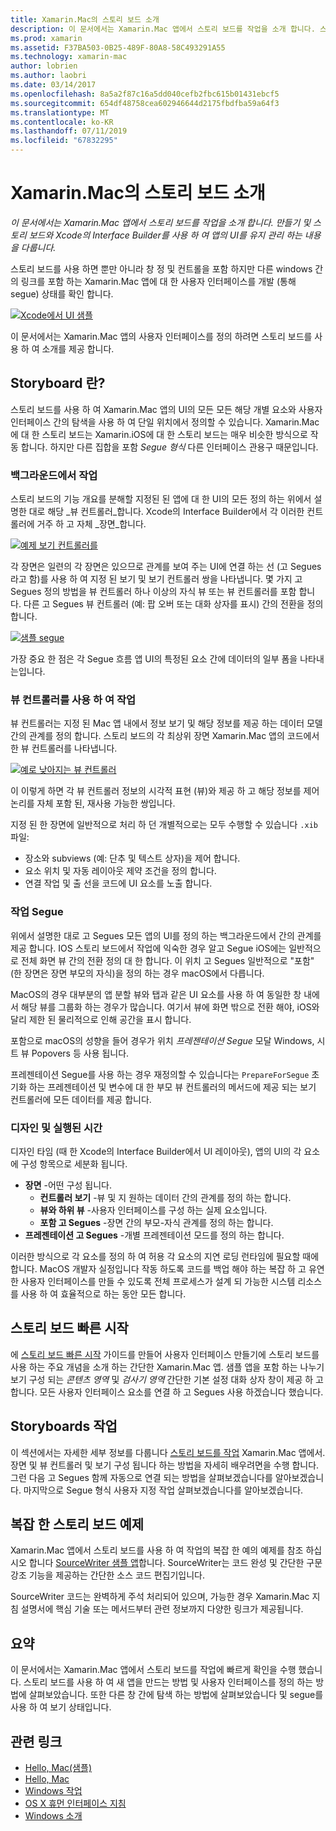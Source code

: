 ```yaml
---
title: Xamarin.Mac의 스토리 보드 소개
description: 이 문서에서는 Xamarin.Mac 앱에서 스토리 보드를 작업을 소개 합니다. 스토리보드와 Xcode의 Interface Builder를 사용하여 앱의 UI를 만들고 유지 관리하는 내용을 다룹니다.
ms.prod: xamarin
ms.assetid: F37BA503-0B25-489F-80A8-58C493291A55
ms.technology: xamarin-mac
author: lobrien
ms.author: laobri
ms.date: 03/14/2017
ms.openlocfilehash: 8a5a2f87c16a5dd040cefb2fbc615b01431ebcf5
ms.sourcegitcommit: 654df48758cea602946644d2175fbdfba59a64f3
ms.translationtype: MT
ms.contentlocale: ko-KR
ms.lasthandoff: 07/11/2019
ms.locfileid: "67832295"
---
```

# <a name="introduction-to-storyboards-in-xamarinmac"></a>Xamarin.Mac의 스토리 보드 소개

_이 문서에서는 Xamarin.Mac 앱에서 스토리 보드를 작업을 소개 합니다. 만들기 및 스토리 보드와 Xcode의 Interface Builder를 사용 하 여 앱의 UI를 유지 관리 하는 내용을 다룹니다._

스토리 보드를 사용 하면 뿐만 아니라 창 정 및 컨트롤을 포함 하지만 다른 windows 간의 링크를 포함 하는 Xamarin.Mac 앱에 대 한 사용자 인터페이스를 개발 (통해 segue) 상태를 확인 합니다.

[![](images/intro01.png "Xcode에서 UI 샘플")](images/intro01.png#lightbox)

이 문서에서는 Xamarin.Mac 앱의 사용자 인터페이스를 정의 하려면 스토리 보드를 사용 하 여 소개를 제공 합니다.

<a name="What-are-Storyboards" />

## <a name="what-are-storyboards"></a>Storyboard 란?

스토리 보드를 사용 하 여 Xamarin.Mac 앱의 UI의 모든 모든 해당 개별 요소와 사용자 인터페이스 간의 탐색을 사용 하 여 단일 위치에서 정의할 수 있습니다. Xamarin.Mac에 대 한 스토리 보드는 Xamarin.iOS에 대 한 스토리 보드는 매우 비슷한 방식으로 작동 합니다. 하지만 다른 집합을 포함 _Segue 형식_ 다른 인터페이스 관용구 때문입니다.

<a name="Working-with-Scenes" />

### <a name="working-with-scenes"></a>백그라운드에서 작업

스토리 보드의 기능 개요를 분해할 지정된 된 앱에 대 한 UI의 모든 정의 하는 위에서 설명한 대로 해당 _뷰 컨트롤러_합니다. Xcode의 Interface Builder에서 각 이러한 컨트롤러에 거주 하 고 자체 _장면_합니다.

[![](images/intro02.png "예제 보기 컨트롤러를")](images/intro02.png#lightbox)

각 장면은 일련의 각 장면은 있으므로 관계를 보여 주는 UI에 연결 하는 선 (고 Segues 라고 함)를 사용 하 여 지정 된 보기 및 보기 컨트롤러 쌍을 나타냅니다. 몇 가지 고 Segues 정의 방법을 뷰 컨트롤러 하나 이상의 자식 뷰 또는 뷰 컨트롤러를 포함 합니다. 다른 고 Segues 뷰 컨트롤러 (예: 팝 오버 또는 대화 상자를 표시) 간의 전환을 정의 합니다. 

[![](images/intro03.png "샘플 segue")](images/intro03.png#lightbox)

가장 중요 한 점은 각 Segue 흐름 앱 UI의 특정된 요소 간에 데이터의 일부 폼을 나타내는입니다.

<a name="Working-with-View-Controllers" />

### <a name="working-with-view-controllers"></a>뷰 컨트롤러를 사용 하 여 작업

뷰 컨트롤러는 지정 된 Mac 앱 내에서 정보 보기 및 해당 정보를 제공 하는 데이터 모델 간의 관계를 정의 합니다. 스토리 보드의 각 최상위 장면 Xamarin.Mac 앱의 코드에서 한 뷰 컨트롤러를 나타냅니다.

[![](images/intro04.png "예로 낮아지는 뷰 컨트롤러")](images/intro04.png#lightbox)

이 이렇게 하면 각 뷰 컨트롤러 정보의 시각적 표현 (뷰)와 제공 하 고 해당 정보를 제어 논리를 자체 포함 된, 재사용 가능한 쌍입니다.

지정 된 한 장면에 일반적으로 처리 하 던 개별적으로는 모두 수행할 수 있습니다 `.xib` 파일: 

- 장소와 subviews (예: 단추 및 텍스트 상자)을 제어 합니다.
- 요소 위치 및 자동 레이아웃 제약 조건을 정의 합니다.
- 연결 작업 및 출 선을 코드에 UI 요소를 노출 합니다.

<a name="Working-with-Segues" />

### <a name="working-with-segues"></a>작업 Segue

위에서 설명한 대로 고 Segues 모든 앱의 UI를 정의 하는 백그라운드에서 간의 관계를 제공 합니다. IOS 스토리 보드에서 작업에 익숙한 경우 알고 Segue iOS에는 일반적으로 전체 화면 뷰 간의 전환 정의 대 한 합니다. 이 위치 고 Segues 일반적으로 "포함" (한 장면은 장면 부모의 자식)을 정의 하는 경우 macOS에서 다릅니다.

MacOS의 경우 대부분의 앱 분할 뷰와 탭과 같은 UI 요소를 사용 하 여 동일한 창 내에서 해당 뷰를 그룹화 하는 경우가 많습니다. 여기서 뷰에 화면 밖으로 전환 해야, iOS와 달리 제한 된 물리적으로 인해 공간을 표시 합니다.

포함으로 macOS의 성향을 들어 경우가 위치 _프레젠테이션 Segue_ 모달 Windows, 시트 뷰 Popovers 등 사용 됩니다.

프레젠테이션 Segue를 사용 하는 경우 재정의할 수 있습니다는 `PrepareForSegue` 초기화 하는 프레젠테이션 및 변수에 대 한 부모 뷰 컨트롤러의 메서드에 제공 되는 보기 컨트롤러에 모든 데이터를 제공 합니다.

<a name="Design-and-Run-Times" />

### <a name="design-and-run-times"></a>디자인 및 실행된 시간

디자인 타임 (때 한 Xcode의 Interface Builder에서 UI 레이아웃), 앱의 UI의 각 요소에 구성 항목으로 세분화 됩니다.

- **장면** -어떤 구성 됩니다.
    - **컨트롤러 보기** -뷰 및 지 원하는 데이터 간의 관계를 정의 하는 합니다.
    - **뷰와 하위 뷰** -사용자 인터페이스를 구성 하는 실제 요소입니다.
    - **포함 고 Segues** -장면 간의 부모-자식 관계를 정의 하는 합니다.
- **프레젠테이션 고 Segues** -개별 프레젠테이션 모드를 정의 하는 합니다. 

이러한 방식으로 각 요소를 정의 하 여 허용 각 요소의 지연 로딩 런타임에 필요할 때에 합니다. MacOS 개발자 실정입니다 작동 하도록 코드를 백업 해야 하는 복잡 하 고 유연한 사용자 인터페이스를 만들 수 있도록 전체 프로세스가 설계 되 가능한 시스템 리소스를 사용 하 여 효율적으로 하는 동안 모든 합니다.

<a name="Storyboard-Quick-Start" />

## <a name="storyboard-quick-start"></a>스토리 보드 빠른 시작

에 [스토리 보드 빠른 시작](~/mac/platform/storyboards/quickstart.md) 가이드를 만들어 사용자 인터페이스 만들기에 스토리 보드를 사용 하는 주요 개념을 소개 하는 간단한 Xamarin.Mac 앱. 샘플 앱을 포함 하는 나누기 보기 구성 되는 _콘텐츠 영역_ 및 _검사기 영역_ 간단한 기본 설정 대화 상자 창이 제공 하 고 합니다. 모든 사용자 인터페이스 요소를 연결 하 고 Segues 사용 하겠습니다 했습니다.

<a name="Working-with-Storyboards" />

## <a name="working-with-storyboards"></a>Storyboards 작업

이 섹션에서는 자세한 세부 정보를 다룹니다 [스토리 보드를 작업](~/mac/platform/storyboards/indepth.md) Xamarin.Mac 앱에서. 장면 및 뷰 컨트롤러 및 보기 구성 됩니다 하는 방법을 자세히 배우려면을 수행 합니다. 그런 다음 고 Segues 함께 자동으로 연결 되는 방법을 살펴보겠습니다를 알아보겠습니다. 마지막으로 Segue 형식 사용자 지정 작업 살펴보겠습니다를 알아보겠습니다. 

<a name="Complex-Storyboard-Example" />

## <a name="complex-storyboard-example"></a>복잡 한 스토리 보드 예제

Xamarin.Mac 앱에서 스토리 보드를 사용 하 여 작업의 복잡 한 예의 예제를 참조 하십시오 합니다 [SourceWriter 샘플 앱](https://developer.xamarin.com/samples/mac/SourceWriter/)합니다. SourceWriter는 코드 완성 및 간단한 구문 강조 기능을 제공하는 간단한 소스 코드 편집기입니다.

SourceWriter 코드는 완벽하게 주석 처리되어 있으며, 가능한 경우 Xamarin.Mac 지침 설명서에 핵심 기술 또는 메서드부터 관련 정보까지 다양한 링크가 제공됩니다.

<a name="Summary" />

## <a name="summary"></a>요약

이 문서에서는 Xamarin.Mac 앱에서 스토리 보드를 작업에 빠르게 확인을 수행 했습니다. 스토리 보드를 사용 하 여 새 앱을 만드는 방법 및 사용자 인터페이스를 정의 하는 방법에 살펴보았습니다. 또한 다른 창 간에 탐색 하는 방법에 살펴보았습니다 및 segue를 사용 하 여 보기 상태입니다.


## <a name="related-links"></a>관련 링크

- [Hello, Mac(샘플)](https://developer.xamarin.com/samples/mac/Hello_Mac/)
- [Hello, Mac](~/mac/get-started/hello-mac.md)
- [Windows 작업](~/mac/user-interface/window.md)
- [OS X 휴먼 인터페이스 지침](https://developer.apple.com/library/mac/documentation/UserExperience/Conceptual/OSXHIGuidelines/)
- [Windows 소개](https://developer.apple.com/library/mac/documentation/Cocoa/Conceptual/WinPanel/Introduction.html#//apple_ref/doc/uid/10000031-SW1)
